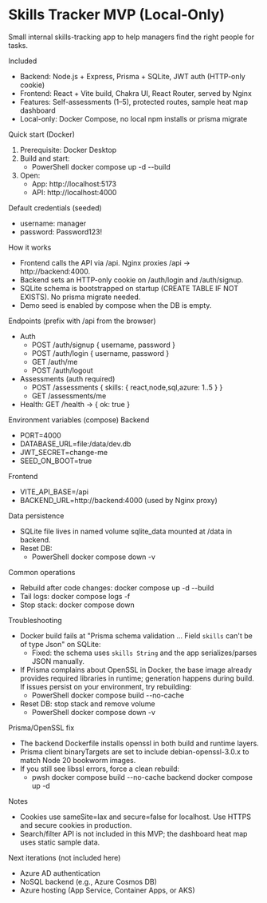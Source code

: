 # Skills Tracker MVP (Local-Only)

Small internal skills-tracking app to help managers find the right people for tasks.

Included
- Backend: Node.js + Express, Prisma + SQLite, JWT auth (HTTP-only cookie)
- Frontend: React + Vite build, Chakra UI, React Router, served by Nginx
- Features: Self-assessments (1–5), protected routes, sample heat map dashboard
- Local-only: Docker Compose, no local npm installs or prisma migrate

Quick start (Docker)
1) Prerequisite: Docker Desktop
2) Build and start:
   - PowerShell
     docker compose up -d --build
3) Open:
   - App:  http://localhost:5173
   - API:  http://localhost:4000

Default credentials (seeded)
- username: manager
- password: Password123!

How it works
- Frontend calls the API via /api. Nginx proxies /api -> http://backend:4000.
- Backend sets an HTTP-only cookie on /auth/login and /auth/signup.
- SQLite schema is bootstrapped on startup (CREATE TABLE IF NOT EXISTS). No prisma migrate needed.
- Demo seed is enabled by compose when the DB is empty.

Endpoints (prefix with /api from the browser)
- Auth
  - POST /auth/signup { username, password }
  - POST /auth/login  { username, password }
  - GET  /auth/me
  - POST /auth/logout
- Assessments (auth required)
  - POST /assessments { skills: { react,node,sql,azure: 1..5 } }
  - GET  /assessments/me
- Health: GET /health -> { ok: true }

Environment variables (compose)
Backend
- PORT=4000
- DATABASE_URL=file:/data/dev.db
- JWT_SECRET=change-me
- SEED_ON_BOOT=true

Frontend
- VITE_API_BASE=/api
- BACKEND_URL=http://backend:4000 (used by Nginx proxy)

Data persistence
- SQLite file lives in named volume sqlite_data mounted at /data in backend.
- Reset DB:
  - PowerShell
    docker compose down -v

Common operations
- Rebuild after code changes:
  docker compose up -d --build
- Tail logs:
  docker compose logs -f
- Stop stack:
  docker compose down

Troubleshooting
- Docker build fails at "Prisma schema validation ... Field `skills` can't be of type Json" on SQLite:
  - Fixed: the schema uses `skills String` and the app serializes/parses JSON manually.
- If Prisma complains about OpenSSL in Docker, the base image already provides required libraries in runtime; generation happens during build. If issues persist on your environment, try rebuilding:
  - PowerShell
    docker compose build --no-cache
- Reset DB: stop stack and remove volume
  - PowerShell
    docker compose down -v

Prisma/OpenSSL fix
- The backend Dockerfile installs openssl in both build and runtime layers.
- Prisma client binaryTargets are set to include debian-openssl-3.0.x to match Node 20 bookworm images.
- If you still see libssl errors, force a clean rebuild:
  - pwsh
    docker compose build --no-cache backend
    docker compose up -d

Notes
- Cookies use sameSite=lax and secure=false for localhost. Use HTTPS and secure cookies in production.
- Search/filter API is not included in this MVP; the dashboard heat map uses static sample data.

Next iterations (not included here)
- Azure AD authentication
- NoSQL backend (e.g., Azure Cosmos DB)
- Azure hosting (App Service, Container Apps, or AKS)